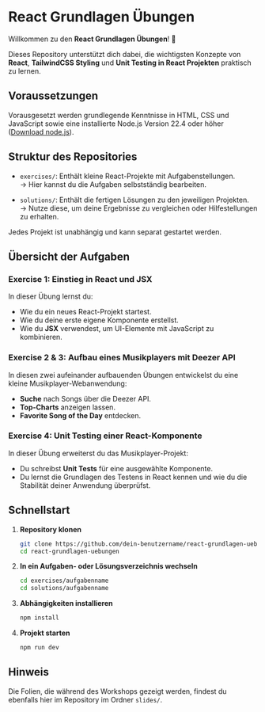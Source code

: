 # React Grundlagen Übungen

Willkommen zu den **React Grundlagen Übungen**! 🚀

Dieses Repository unterstützt dich dabei, die wichtigsten Konzepte von **React**, **TailwindCSS Styling** und **Unit Testing in React Projekten** praktisch zu lernen.

## Voraussetzungen

Vorausgesetzt werden grundlegende Kenntnisse in HTML, CSS und JavaScript sowie eine installierte Node.js Version 22.4 oder höher ([Download node.js](https://nodejs.org/en)).

## Struktur des Repositories

- `exercises/`: Enthält kleine React-Projekte mit Aufgabenstellungen.  
  → Hier kannst du die Aufgaben selbstständig bearbeiten.

- `solutions/`: Enthält die fertigen Lösungen zu den jeweiligen Projekten.  
  → Nutze diese, um deine Ergebnisse zu vergleichen oder Hilfestellungen zu erhalten.

Jedes Projekt ist unabhängig und kann separat gestartet werden.

## Übersicht der Aufgaben

### Exercise 1: Einstieg in React und JSX
In dieser Übung lernst du:
- Wie du ein neues React-Projekt startest.
- Wie du deine erste eigene Komponente erstellst.
- Wie du **JSX** verwendest, um UI-Elemente mit JavaScript zu kombinieren.

### Exercise 2 & 3: Aufbau eines Musikplayers mit Deezer API
In diesen zwei aufeinander aufbauenden Übungen entwickelst du eine kleine Musikplayer-Webanwendung:
- **Suche** nach Songs über die Deezer API.
- **Top-Charts** anzeigen lassen.
- **Favorite Song of the Day** entdecken.

### Exercise 4: Unit Testing einer React-Komponente
In dieser Übung erweiterst du das Musikplayer-Projekt:
- Du schreibst **Unit Tests** für eine ausgewählte Komponente.
- Du lernst die Grundlagen des Testens in React kennen und wie du die Stabilität deiner Anwendung überprüfst.


## Schnellstart

1. **Repository klonen**

   ```bash
   git clone https://github.com/dein-benutzername/react-grundlagen-uebungen.git
   cd react-grundlagen-uebungen
2. **In ein Aufgaben- oder Lösungsverzeichnis wechseln**

   ```bash
   cd exercises/aufgabenname
   cd solutions/aufgabenname
3. **Abhängigkeiten installieren**

   ```bash
   npm install
4. **Projekt starten**

   ```bash
   npm run dev

## Hinweis

Die Folien, die während des Workshops gezeigt werden, findest du ebenfalls hier im Repository im Ordner `slides/`.

